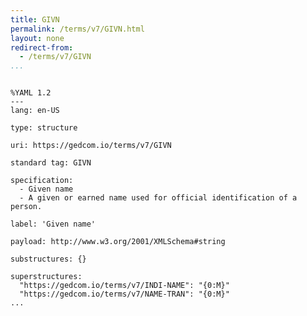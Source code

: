 ```yaml
---
title: GIVN
permalink: /terms/v7/GIVN.html
layout: none
redirect-from:
  - /terms/v7/GIVN
...
```


```

%YAML 1.2
---
lang: en-US

type: structure

uri: https://gedcom.io/terms/v7/GIVN

standard tag: GIVN

specification:
  - Given name
  - A given or earned name used for official identification of a person.

label: 'Given name'

payload: http://www.w3.org/2001/XMLSchema#string

substructures: {}

superstructures:
  "https://gedcom.io/terms/v7/INDI-NAME": "{0:M}"
  "https://gedcom.io/terms/v7/NAME-TRAN": "{0:M}"
...

```

